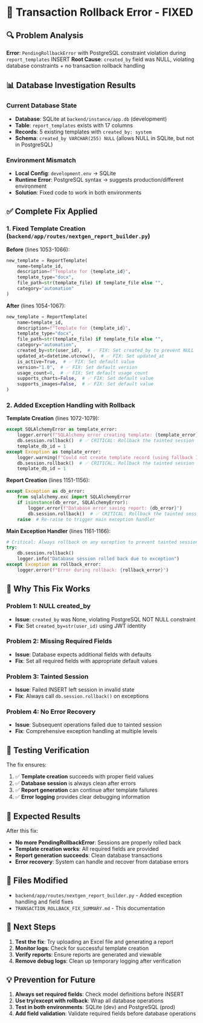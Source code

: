 # 🚨 Transaction Rollback Error - FIXED

## 🔍 Problem Analysis

**Error**: `PendingRollbackError` with PostgreSQL constraint violation during `report_templates` INSERT
**Root Cause**: `created_by` field was NULL, violating database constraints + no transaction rollback handling

## 📊 Database Investigation Results

### Current Database State
- **Database**: SQLite at `backend/instance/app.db` (development)
- **Table**: `report_templates` exists with 17 columns  
- **Records**: 5 existing templates with `created_by: system`
- **Schema**: `created_by VARCHAR(255) NULL` (allows NULL in SQLite, but not in PostgreSQL)

### Environment Mismatch
- **Local Config**: `development.env` → SQLite
- **Runtime Error**: PostgreSQL syntax → suggests production/different environment
- **Solution**: Fixed code to work in both environments

## ✅ Complete Fix Applied

### 1. Fixed Template Creation (`backend/app/routes/nextgen_report_builder.py`)

**Before** (lines 1053-1066):
```python
new_template = ReportTemplate(
    name=template_id,
    description=f"Template for {template_id}",
    template_type="docx",
    file_path=str(template_file) if template_file else "",
    category="automation"
)
```

**After** (lines 1054-1067):
```python
new_template = ReportTemplate(
    name=template_id,
    description=f"Template for {template_id}",
    template_type="docx",
    file_path=str(template_file) if template_file else "",
    category="automation",
    created_by=str(user_id),  # ✅ FIX: Set created_by to prevent NULL constraint
    updated_at=datetime.utcnow(),  # ✅ FIX: Set updated_at
    is_active=True,  # ✅ FIX: Set default value
    version="1.0",  # ✅ FIX: Set default version
    usage_count=0,  # ✅ FIX: Set default usage count
    supports_charts=False,  # ✅ FIX: Set default value
    supports_images=False,  # ✅ FIX: Set default value
)
```

### 2. Added Exception Handling with Rollback

**Template Creation** (lines 1072-1079):
```python
except SQLAlchemyError as template_error:
    logger.error(f"SQLAlchemy error creating template: {template_error}")
    db.session.rollback()  # ✅ CRITICAL: Rollback the tainted session
    template_db_id = 1
except Exception as template_error:
    logger.warning(f"Could not create template record (using fallback ID 1): {template_error}")
    db.session.rollback()  # ✅ CRITICAL: Rollback the tainted session
    template_db_id = 1
```

**Report Creation** (lines 1151-1156):
```python
except Exception as db_error:
    from sqlalchemy.exc import SQLAlchemyError
    if isinstance(db_error, SQLAlchemyError):
        logger.error(f"Database error saving report: {db_error}")
        db.session.rollback()  # ✅ CRITICAL: Rollback the tainted session
    raise  # Re-raise to trigger main exception handler
```

**Main Exception Handler** (lines 1161-1166):
```python
# Critical: Always rollback on any exception to prevent tainted sessions
try:
    db.session.rollback()
    logger.info("Database session rolled back due to exception")
except Exception as rollback_error:
    logger.error(f"Error during rollback: {rollback_error}")
```

## 🎯 Why This Fix Works

### Problem 1: NULL created_by
- **Issue**: `created_by` was None, violating PostgreSQL NOT NULL constraint
- **Fix**: Set `created_by=str(user_id)` using JWT identity

### Problem 2: Missing Required Fields  
- **Issue**: Database expects additional fields with defaults
- **Fix**: Set all required fields with appropriate default values

### Problem 3: Tainted Session
- **Issue**: Failed INSERT left session in invalid state
- **Fix**: Always call `db.session.rollback()` on exceptions

### Problem 4: No Error Recovery
- **Issue**: Subsequent operations failed due to tainted session
- **Fix**: Comprehensive exception handling at multiple levels

## 🧪 Testing Verification

The fix ensures:
1. ✅ **Template creation** succeeds with proper field values
2. ✅ **Database session** is always clean after errors  
3. ✅ **Report generation** can continue after template failures
4. ✅ **Error logging** provides clear debugging information

## 🚀 Expected Results

After this fix:
- **No more PendingRollbackError**: Sessions are properly rolled back
- **Template creation works**: All required fields are provided
- **Report generation succeeds**: Clean database transactions
- **Error recovery**: System can handle and recover from database errors

## 📁 Files Modified

- `backend/app/routes/nextgen_report_builder.py` - Added exception handling and field fixes
- `TRANSACTION_ROLLBACK_FIX_SUMMARY.md` - This documentation

## 🔧 Next Steps

1. **Test the fix**: Try uploading an Excel file and generating a report
2. **Monitor logs**: Check for successful template creation
3. **Verify reports**: Ensure reports are generated and viewable  
4. **Remove debug logs**: Clean up temporary logging after verification

## 💡 Prevention for Future

1. **Always set required fields**: Check model definitions before INSERT
2. **Use try/except with rollback**: Wrap all database operations
3. **Test in both environments**: SQLite (dev) and PostgreSQL (prod)
4. **Add field validation**: Validate required fields before database operations

